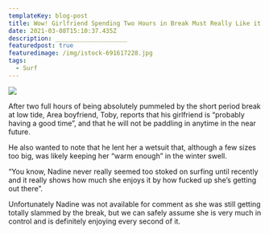 ```yaml
---
templateKey: blog-post
title: Wow! Girlfriend Spending Two Hours in Break Must Really Like it There
date: 2021-03-08T15:10:37.435Z
description: ____________________
featuredpost: true
featuredimage: /img/istock-691617228.jpg
tags:
  - Surf
---
```

![](/img/istock-691617228.jpg)

After two full hours of being absolutely pummeled by the short period break at low tide, Area boyfriend, Toby, reports that his girlfriend is “probably having a good time”, and that he will not be paddling in anytime in the near future.



He also wanted to note that he lent her a wetsuit that, although a few sizes too big, was likely keeping her “warm enough” in the winter swell.



“You know, Nadine never really seemed too stoked on surfing until recently and it really shows how much she enjoys it by how fucked up she’s getting out there”.



Unfortunately Nadine was not available for comment as she was still getting totally slammed by the break, but we can safely assume she is very much in control and is definitely enjoying every second of it.